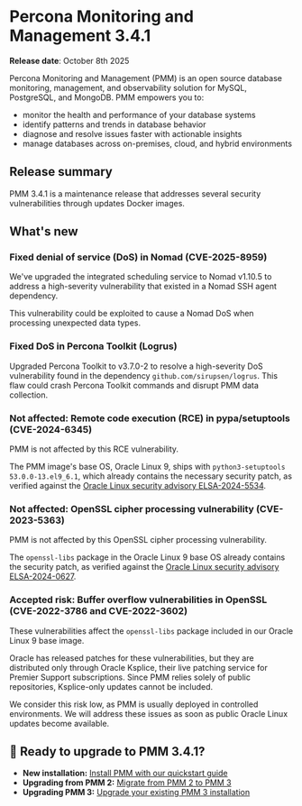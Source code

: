 # Percona Monitoring and Management 3.4.1

**Release date**: October 8th 2025

Percona Monitoring and Management (PMM) is an open source database monitoring, management, and observability solution for MySQL, PostgreSQL, and MongoDB. PMM empowers you to:

- monitor the health and performance of your database systems
- identify patterns and trends in database behavior
- diagnose and resolve issues faster with actionable insights
- manage databases across on-premises, cloud, and hybrid environments

## Release summary

PMM 3.4.1 is a maintenance release that addresses several security vulnerabilities through updates Docker images.

## What's new

### Fixed denial of service (DoS) in Nomad (CVE-2025-8959)
We've upgraded the integrated scheduling service to Nomad v1.10.5 to address a high-severity vulnerability that existed in a Nomad SSH agent dependency. 

This vulnerability could be exploited to cause a Nomad DoS when processing unexpected data types.

### Fixed DoS in Percona Toolkit (Logrus)
Upgraded Percona Toolkit to v3.7.0-2 to resolve a high-severity DoS vulnerability found in the dependency `github.com/sirupsen/logrus`. This flaw could crash Percona Toolkit commands and disrupt PMM data collection.

### Not affected: Remote code execution (RCE) in pypa/setuptools (CVE-2024-6345)
PMM is not affected by this RCE vulnerability. 

The PMM image's base OS, Oracle Linux 9, ships with `python3-setuptools 53.0.0-13.el9_6.1`, which already contains the necessary security patch, as verified against the [Oracle Linux security advisory ELSA-2024-5534](https://linux.oracle.com/errata/ELSA-2024-5534.html).

### Not affected: OpenSSL cipher processing vulnerability (CVE-2023-5363)
PMM is not affected by this OpenSSL cipher processing vulnerability. 

The `openssl-libs` package in the Oracle Linux 9 base OS already contains the security patch, as verified against the [Oracle Linux security advisory ELSA-2024-0627](https://linux.oracle.com/errata/ELSA-2024-0627.html).

### Accepted risk: Buffer overflow vulnerabilities in OpenSSL (CVE-2022-3786 and CVE-2022-3602)

These vulnerabilities affect the `openssl-libs` package included in our Oracle Linux 9 base image.

Oracle has released patches for these vulnerabilities, but they are distributed only through Oracle Ksplice, their live patching service for Premier Support subscriptions. Since PMM relies solely of public repositories, Ksplice-only updates cannot be included.

We consider this risk low, as PMM is usually deployed in controlled environments. We will address these issues as soon as public Oracle Linux updates become available.

## 🚀  Ready to upgrade to PMM 3.4.1?

- **New installation:** [Install PMM with our quickstart guide](../quickstart/quickstart.md)
- **Upgrading from PMM 2:** [Migrate from PMM 2 to PMM 3](../pmm-upgrade/migrating_from_pmm_2.md)
- **Upgrading PMM 3:** [Upgrade your existing PMM 3 installation](../pmm-upgrade/index.md) 

